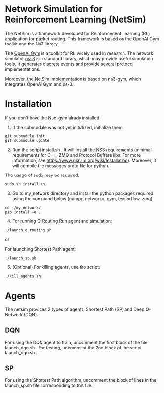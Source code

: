 Network Simulation for Reinforcement Learning (NetSim)
============

The NetSim is a framework developed for Reinformecent Learning (RL) application for packet routing. This framework is based on the OpenAI Gym toolkit and the Ns3 library.

The [OpenAI Gym](https://gym.openai.com/) is a toolkit for RL widely used in research. The network simulator [ns–3](https://www.nsnam.org/) is a standard library, which may provide useful simulation tools. It generates discrete events and provide several protocol implementations.

Moreover, the NetSim implementation is based on [ns3-gym](https://github.com/tkn-tub/ns3-gym), which integrates OpenAI Gym and ns-3.

Installation
============

If you don't have the Nse-gym alrady installed

1. If the submodule was not yet initialized, initialize them.
```
git submodule init
git submodule update
```

2. Run the script install.sh . It will install the NS3 requirements (minimal requirements for C++, ZMQ and Protocol Buffers libs. For more information, see https://www.nsnam.org/wiki/Installation). Moreover, it will compile the messages.proto file for python. 

The usage of sudo may be required.
```
sudo sh install.sh
```

3. Go to my_network directory and install the python packages required using the command below (numpy, networkx, gym, tensorflow, zmq)
```
cd ./my_network/
pip install -e .
```

4. For running Q-Routing Run agent and simulation:
```
./launch_q_routing.sh
```
or

For launching Shortest Path agent:
```
./launch_sp.sh
```


5. (Optional) For killing agents, use the script:
```
./kill_agents.sh
```



Agents
===========

The netsim provides 2 types of agents: Shortest Path (SP) and Deep Q-Network (DQN).

## DQN 

For using the DQN agent to train, uncomment the first block of the file launch_dqn.sh . 
For testing, uncomment the 2nd block of the script launch_dqn.sh . 


##  SP

For using the Shortest Path algorithm, uncomment the block of lines in the launch_sp.sh file corresponding to this file.

